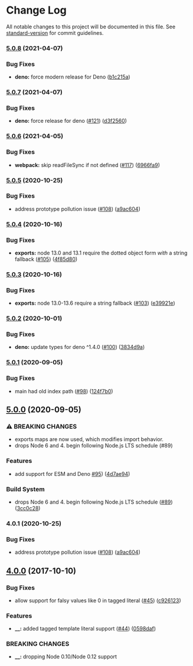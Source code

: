 # Change Log

All notable changes to this project will be documented in this file. See
[standard-version](https://github.com/conventional-changelog/standard-version)
for commit guidelines.

### [5.0.8](https://www.github.com/yargs/y18n/compare/v5.0.7...v5.0.8) (2021-04-07)

### Bug Fixes

- **deno:** force modern release for Deno
  ([b1c215a](https://www.github.com/yargs/y18n/commit/b1c215aed714bee5830e76de3e335504dc2c4dab))

### [5.0.7](https://www.github.com/yargs/y18n/compare/v5.0.6...v5.0.7) (2021-04-07)

### Bug Fixes

- **deno:** force release for deno
  ([#121](https://www.github.com/yargs/y18n/issues/121))
  ([d3f2560](https://www.github.com/yargs/y18n/commit/d3f2560e6cedf2bfa2352e9eec044da53f9a06b2))

### [5.0.6](https://www.github.com/yargs/y18n/compare/v5.0.5...v5.0.6) (2021-04-05)

### Bug Fixes

- **webpack:** skip readFileSync if not defined
  ([#117](https://www.github.com/yargs/y18n/issues/117))
  ([6966fa9](https://www.github.com/yargs/y18n/commit/6966fa91d2881cc6a6c531e836099e01f4da1616))

### [5.0.5](https://www.github.com/yargs/y18n/compare/v5.0.4...v5.0.5) (2020-10-25)

### Bug Fixes

- address prototype pollution issue
  ([#108](https://www.github.com/yargs/y18n/issues/108))
  ([a9ac604](https://www.github.com/yargs/y18n/commit/a9ac604abf756dec9687be3843e2c93bfe581f25))

### [5.0.4](https://www.github.com/yargs/y18n/compare/v5.0.3...v5.0.4) (2020-10-16)

### Bug Fixes

- **exports:** node 13.0 and 13.1 require the dotted object form _with_ a string
  fallback ([#105](https://www.github.com/yargs/y18n/issues/105))
  ([4f85d80](https://www.github.com/yargs/y18n/commit/4f85d80dbaae6d2c7899ae394f7ad97805df4886))

### [5.0.3](https://www.github.com/yargs/y18n/compare/v5.0.2...v5.0.3) (2020-10-16)

### Bug Fixes

- **exports:** node 13.0-13.6 require a string fallback
  ([#103](https://www.github.com/yargs/y18n/issues/103))
  ([e39921e](https://www.github.com/yargs/y18n/commit/e39921e1017f88f5d8ea97ddea854ffe92d68e74))

### [5.0.2](https://www.github.com/yargs/y18n/compare/v5.0.1...v5.0.2) (2020-10-01)

### Bug Fixes

- **deno:** update types for deno ^1.4.0
  ([#100](https://www.github.com/yargs/y18n/issues/100))
  ([3834d9a](https://www.github.com/yargs/y18n/commit/3834d9ab1332f2937c935ada5e76623290efae81))

### [5.0.1](https://www.github.com/yargs/y18n/compare/v5.0.0...v5.0.1) (2020-09-05)

### Bug Fixes

- main had old index path ([#98](https://www.github.com/yargs/y18n/issues/98))
  ([124f7b0](https://www.github.com/yargs/y18n/commit/124f7b047ba9596bdbdf64459988304e77f3de1b))

## [5.0.0](https://www.github.com/yargs/y18n/compare/v4.0.0...v5.0.0) (2020-09-05)

### ⚠ BREAKING CHANGES

- exports maps are now used, which modifies import behavior.
- drops Node 6 and 4. begin following Node.js LTS schedule (#89)

### Features

- add support for ESM and Deno
  [#95](https://www.github.com/yargs/y18n/issues/95))
  ([4d7ae94](https://www.github.com/yargs/y18n/commit/4d7ae94bcb42e84164e2180366474b1cd321ed94))

### Build System

- drops Node 6 and 4. begin following Node.js LTS schedule
  ([#89](https://www.github.com/yargs/y18n/issues/89))
  ([3cc0c28](https://www.github.com/yargs/y18n/commit/3cc0c287240727b84eaf1927f903612ec80f5e43))

### 4.0.1 (2020-10-25)

### Bug Fixes

- address prototype pollution issue
  ([#108](https://www.github.com/yargs/y18n/issues/108))
  ([a9ac604](https://www.github.com/yargs/y18n/commit/7de58ca0d315990cdb38234e97fc66254cdbcd71))

## [4.0.0](https://github.com/yargs/y18n/compare/v3.2.1...v4.0.0) (2017-10-10)

### Bug Fixes

- allow support for falsy values like 0 in tagged literal
  ([#45](https://github.com/yargs/y18n/issues/45))
  ([c926123](https://github.com/yargs/y18n/commit/c926123))

### Features

- **__:** added tagged template literal support
  ([#44](https://github.com/yargs/y18n/issues/44))
  ([0598daf](https://github.com/yargs/y18n/commit/0598daf))

### BREAKING CHANGES

- **__:** dropping Node 0.10/Node 0.12 support
